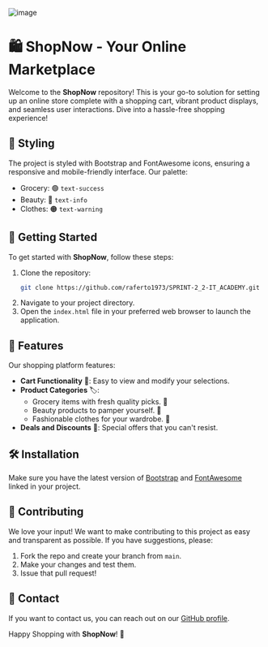 ![image](https://github.com/raferto1973/SPRINT-2_2-IT_ACADEMY/assets/148342825/a9a2c1b7-0dcb-40e2-8d2f-cb3af8d0ff2f)

# 🛍️ ShopNow - Your Online Marketplace

Welcome to the **ShopNow** repository! This is your go-to solution for setting up an online store complete with a shopping cart, vibrant product displays, and seamless user interactions. Dive into a hassle-free shopping experience!


## 🎨 Styling
The project is styled with Bootstrap and FontAwesome icons, ensuring a responsive and mobile-friendly interface. Our palette:
- Grocery: 🟢 `text-success`
- Beauty: 🔵 `text-info`
- Clothes: 🟠 `text-warning`

## 🚀 Getting Started
To get started with **ShopNow**, follow these steps:

1. Clone the repository:
    ```bash
    git clone https://github.com/raferto1973/SPRINT-2_2-IT_ACADEMY.git
    ```
2. Navigate to your project directory.
3. Open the `index.html` file in your preferred web browser to launch the application.

## 📜 Features
Our shopping platform features:
- **Cart Functionality** 🛒: Easy to view and modify your selections.
- **Product Categories** 🏷️:
  - Grocery items with fresh quality picks. 🍎
  - Beauty products to pamper yourself. 💄
  - Fashionable clothes for your wardrobe. 👗
- **Deals and Discounts** 💸: Special offers that you can't resist.

## 🛠️ Installation
Make sure you have the latest version of [Bootstrap](https://getbootstrap.com/) and [FontAwesome](https://fontawesome.com/) linked in your project.


## 🤝 Contributing
We love your input! We want to make contributing to this project as easy and transparent as possible. If you have suggestions, please:
1. Fork the repo and create your branch from `main`.
2. Make your changes and test them.
3. Issue that pull request!

## 📩 Contact
If you want to contact us, you can reach out on our [GitHub profile](https://github.com/raferto1973).

Happy Shopping with **ShopNow**! 🎉

